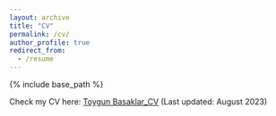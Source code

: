 ```yaml
---
layout: archive
title: "CV"
permalink: /cv/
author_profile: true
redirect_from:
  - /resume
---
```


{% include base_path %}

Check my CV here: [Toygun Basaklar_CV](https://www.dropbox.com/scl/fi/gv1xit0x1vyavd84owxip/Toygun_Basaklar_CV.pdf?rlkey=l5ehkkxqv245gvepdoqnv7del&dl=0)  (Last updated: August 2023)

<!-- Publications
======
  <ul>{% for post in site.publications %}
    {% include archive-single-cv.html %}
  {% endfor %}</ul> -->
  
<!-- Talks
======
  <ul>{% for post in site.talks %}
    {% include archive-single-talk-cv.html %}
  {% endfor %}</ul> -->
  
<!-- Teaching
======
  <ul>{% for post in site.teaching %}
    {% include archive-single-cv.html %}
  {% endfor %}</ul> -->
  
<!-- Service and leadership
======
* Currently signed in to 43 different slack teams -->
